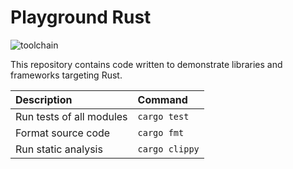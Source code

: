# Playground Rust

![toolchain]

This repository contains code written to demonstrate libraries and frameworks targeting Rust.

| Description | Command |
| :--- | :--- |
| Run tests of all modules | `cargo test` |
| Format source code | `cargo fmt` |
| Run static analysis | `cargo clippy` |

[toolchain]: https://img.shields.io/badge/rust-stable-1C1C1C.svg "Rust Stable"
